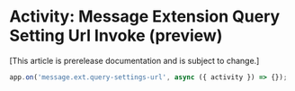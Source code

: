 # Activity: Message Extension Query Setting Url Invoke (preview)

[This article is prerelease documentation and is subject to change.]

<!-- langtabs-start -->
```typescript
app.on('message.ext.query-settings-url', async ({ activity }) => {});
```
<!-- langtabs-end -->